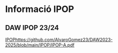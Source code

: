 # Informació IPOP
## DAW IPOP 23/24
[IPOP](pdf)https://github.com/AlvaroGomez23/DAW2023-2025/blob/main/IPOP/IPOP-A.pdf

